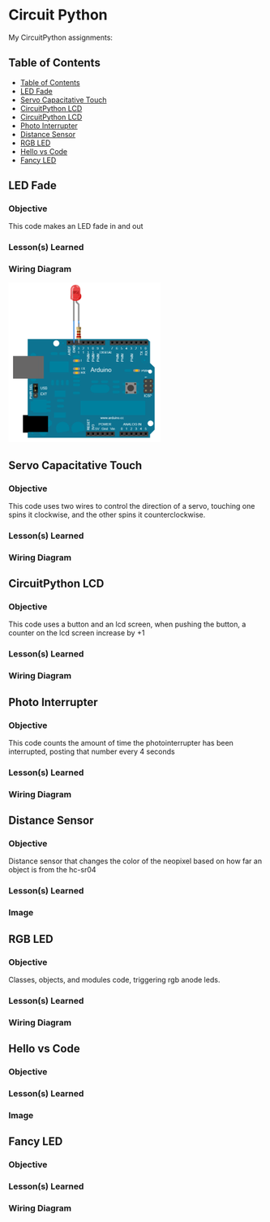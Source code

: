 # Circuit Python
My CircuitPython assignments:

## Table of Contents
* [Table of Contents](#Table-of-Contents)
* [LED Fade](##LED-Fade)
* [Servo Capacitative Touch](##Servo-Capacitative-Touch)
* [CircuitPython LCD](##CircuitPython-LCD)
* [CircuitPython LCD](##CircuitPython-LCD)
* [Photo Interrupter](##Photo-Interrupter)
* [Distance Sensor](##Distance-Sensor)
* [RGB LED](#RGB-LED)
* [Hello vs Code](#Hello-vs-Code)
* [Fancy LED](#Fancy-LED)

## LED Fade

### Objective

This code makes an LED fade in and out

### Lesson(s) Learned

### Wiring Diagram 

<img src= "media/LED.wiring.diagram.PNG" width="300"> 

## Servo Capacitative Touch

### Objective

This code uses two wires to control the direction of a servo, touching one spins it clockwise, and the other spins it counterclockwise. 

### Lesson(s) Learned

### Wiring Diagram  

## CircuitPython LCD 

### Objective

This code uses a button and an lcd screen, when pushing the button, a counter on the lcd screen increase by +1

### Lesson(s) Learned

### Wiring Diagram 

## Photo Interrupter

### Objective

This code counts the amount of time the photointerrupter has been interrupted, posting that number every 4 seconds

### Lesson(s) Learned

### Wiring Diagram  

## Distance Sensor

### Objective

Distance sensor that changes the color of the neopixel based on how far an object is from the hc-sr04

### Lesson(s) Learned

### Image 

## RGB LED

### Objective

Classes, objects, and modules code, triggering rgb anode leds.

### Lesson(s) Learned

### Wiring Diagram  

## Hello vs Code

### Objective

### Lesson(s) Learned

### Image 

## Fancy LED

### Objective

### Lesson(s) Learned

### Wiring Diagram 
